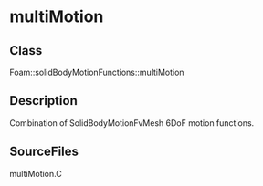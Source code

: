 # multiMotion 
## Class
Foam::solidBodyMotionFunctions::multiMotion

## Description
Combination of SolidBodyMotionFvMesh 6DoF motion functions.

## SourceFiles
multiMotion.C

